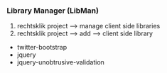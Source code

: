 ### Library Manager (LibMan)


1. rechtsklik project --> manage client side libraries
1. rechtsklik project --> add --> client side library
  - twitter-bootstrap
  - jquery
  - jquery-unobtrusive-validation
